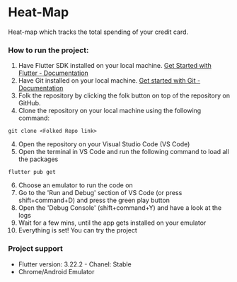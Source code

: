 # Heat-Map

Heat-map which tracks the total spending of your credit card. 

### How to run the project:
1. Have Flutter SDK installed on your local machine. [Get Started with Flutter - Documentation](https://docs.flutter.dev/get-started/install) 
2. Have Git installed on your local machine. [Get started with Git - Documentation](https://git-scm.com/book/en/v2/Getting-Started-Installing-Git)
3. Folk the repository by clicking the folk button on top of the repository on GitHub.
4. Clone the repository on your local machine using the following command:

```
git clone <Folked Repo link>
```

4. Open the repository on your Visual Studio Code (VS Code)
5. Open the terminal in VS Code and run the following command to load all the packages 

```
flutter pub get
```

6. Choose an emulator to run the code on
7. Go to the 'Run and Debug' section of VS Code (or press shift+command+D) and press the green play button
8. Open the 'Debug Console' (shift+command+Y) and have a look at the logs
9. Wait for a few mins, until the app gets installed on your emulator
10. Everything is set! You can try the project

### Project support
- Flutter version: 3.22.2 - Chanel: Stable
- Chrome/Android Emulator
